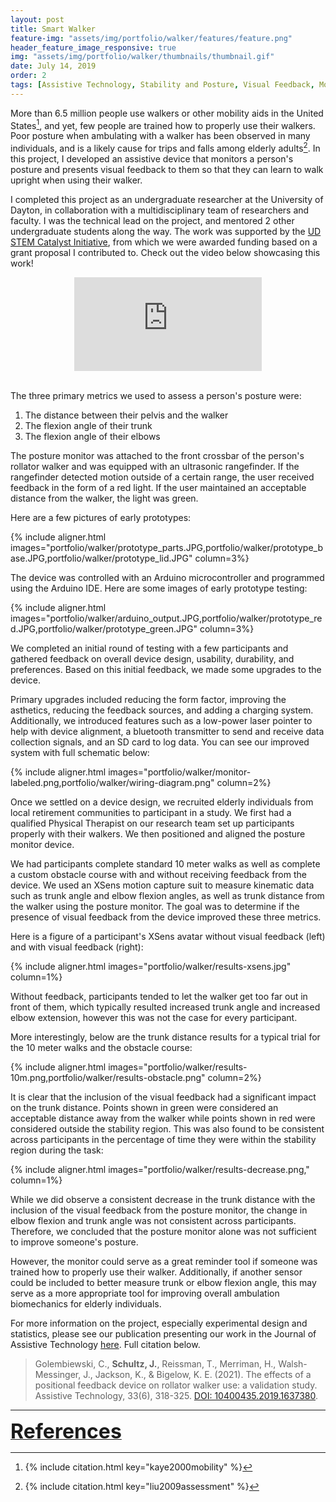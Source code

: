 ```yaml
---
layout: post
title: Smart Walker
feature-img: "assets/img/portfolio/walker/features/feature.png"
header_feature_image_responsive: true
img: "assets/img/portfolio/walker/thumbnails/thumbnail.gif"
date: July 14, 2019
order: 2
tags: [Assistive Technology, Stability and Posture, Visual Feedback, Mobility Aids, Kinematics, Gait, Engineering, Research]
---
```


More than 6.5 million people use walkers or other mobility aids in the United States[^1], and yet, few people are trained how to properly use their walkers. Poor posture when ambulating with a walker has been observed in many individuals, and is a likely cause for trips and falls among elderly adults[^2]. In this project, I developed an assistive device that monitors a person's posture and presents visual feedback to them so that they can learn to walk upright when using their walker.

I completed this project as an undergraduate researcher at the University of Dayton, in collaboration with a multidisciplinary team of researchers and faculty. I was the technical lead on the project, and mentored 2 other undergraduate students along the way. The work was supported by the <a href="https://udayton.edu/stem-catalyst/index.php" target="_blank">UD STEM Catalyst Initiative</a>, from which we were awarded funding based on a grant proposal I contributed to. Check out the video below showcasing this work!

<div class="video_container" align="middle">
    <iframe src="https://www.youtube.com/embed/yrZyfk3cpro" class="video" frameborder="0" gesture="media" allow="encrypted-media" allowfullscreen></iframe>
</div>

<br>

The three primary metrics we used to assess a person's posture were:
<ol>
    <li>The distance between their pelvis and the walker</li>
    <li>The flexion angle of their trunk</li>
    <li>The flexion angle of their elbows</li>
</ol>

The posture monitor was attached to the front crossbar of the person's rollator walker and was equipped with an ultrasonic rangefinder. If the rangefinder detected motion outside of a certain range, the user received feedback in the form of a red light. If the user maintained an acceptable distance from the walker, the light was green.

Here are a few pictures of early prototypes:

{% include aligner.html images="portfolio/walker/prototype_parts.JPG,portfolio/walker/prototype_base.JPG,portfolio/walker/prototype_lid.JPG" column=3%}

The device was controlled with an Arduino microcontroller and programmed using the Arduino IDE. Here are some images of early prototype testing:

{% include aligner.html images="portfolio/walker/arduino_output.JPG,portfolio/walker/prototype_red.JPG,portfolio/walker/prototype_green.JPG" column=3%}

We completed an initial round of testing with a few participants and gathered feedback on overall device design, usability, durability, and preferences. Based on this initial feedback, we made some upgrades to the device.

Primary upgrades included reducing the form factor, improving the asthetics, reducing the feedback sources, and adding a charging system. Additionally, we introduced features such as a low-power laser pointer to help with device alignment, a bluetooth transmitter to send and receive data collection signals, and an SD card to log data. You can see our improved system with full schematic below:

{% include aligner.html images="portfolio/walker/monitor-labeled.png,portfolio/walker/wiring-diagram.png" column=2%}

Once we settled on a device design, we recruited elderly individuals from local retirement communities to participant in a study. We first had a qualified Physical Therapist on our research team set up participants properly with their walkers. We then positioned and aligned the posture monitor device. 

We had participants complete standard 10 meter walks as well as complete a custom obstacle course with and without receiving feedback from the device. We used an XSens motion capture suit to measure kinematic data such as trunk angle and elbow flexion angles, as well as trunk distance from the walker using the posture monitor. The goal was to determine if the presence of visual feedback from the device improved these three metrics.

Here is a figure of a participant's XSens avatar without visual feedback (left) and with visual feedback (right):

{% include aligner.html images="portfolio/walker/results-xsens.jpg" column=1%}

Without feedback, participants tended to let the walker get too far out in front of them, which typically resulted increased trunk angle and increased elbow extension, however this was not the case for every participant.

More interestingly, below are the trunk distance results for a typical trial for the 10 meter walks and the obstacle course:

{% include aligner.html images="portfolio/walker/results-10m.png,portfolio/walker/results-obstacle.png" column=2%}

It is clear that the inclusion of the visual feedback had a significant impact on the trunk distance. Points shown in green were considered an acceptable distance away from the walker while points shown in red were considered outside the stability region. This was also found to be consistent across participants in the percentage of time they were within the stability region during the task:

{% include aligner.html images="portfolio/walker/results-decrease.png," column=1%}

While we did observe a consistent decrease in the trunk distance with the inclusion of the visual feedback from the posture monitor, the change in elbow flexion and trunk angle was not consistent across participants. Therefore, we concluded that the posture monitor alone was not sufficient to improve someone's posture.

However, the monitor could serve as a great reminder tool if someone was trained how to properly use their walker. Additionally, if another sensor could be included to better measure trunk or elbow flexion angle, this may serve as a more appropriate tool for improving overall ambulation biomechanics for elderly individuals.

For more information on the project, especially experimental design and statistics, please see our publication presenting our work in the Journal of Assistive Technology <a href="https://www.tandfonline.com/doi/abs/10.1080/10400435.2019.1637380" target="_blank">here</a>. Full citation below.

> Golembiewski, C., <b>Schultz, J.</b>, Reissman, T., Merriman, H., Walsh-Messinger, J., Jackson, K., & Bigelow, K. E. (2021). The effects of a positional feedback device on rollator walker use: a validation study. Assistive Technology, 33(6), 318-325. <a href="https://doi.org/10.1080/10400435.2019.1637380" target="_blank">DOI: 10400435.2019.1637380</a>.

<hr/>

<p>
    <a id="References"></a>
    <strong><u><font size="+3">References</font></u></strong>
</p>

[^1]: 
    {% include citation.html key="kaye2000mobility" %}

[^2]: 
    {% include citation.html key="liu2009assessment" %}
